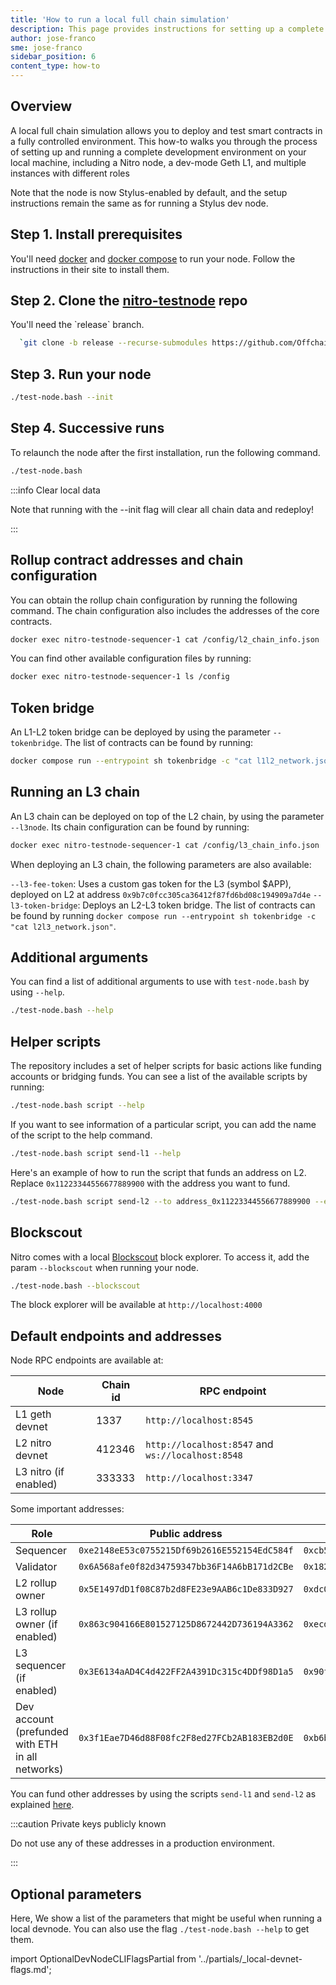 ```yaml
---
title: 'How to run a local full chain simulation'
description: This page provides instructions for setting up a complete local development environment for testing Arbitrum contracts in a fully simulated environment.
author: jose-franco
sme: jose-franco
sidebar_position: 6
content_type: how-to
---
```


## Overview

A local full chain simulation allows you to deploy and test smart contracts in a fully controlled environment. This how-to walks you through the process of setting up and running a complete development environment on your local machine, including a Nitro node, a dev-mode Geth L1, and multiple instances with different roles

Note that the node is now Stylus-enabled by default, and the setup instructions remain the same as for running a Stylus dev node.

## Step 1. Install prerequisites

You'll need [docker](https://docs.docker.com/get-docker/) and [docker compose](https://docs.docker.com/compose/) to run your node. Follow the instructions in their site to install them.

## Step 2. Clone the [nitro-testnode](https://github.com/OffchainLabs/nitro-testnode) repo

<p>You'll need the `release` branch.</p>

```bash
  `git clone -b release --recurse-submodules https://github.com/OffchainLabs/nitro-testnode.git && cd nitro-testnode`
```

## Step 3. Run your node

```bash
./test-node.bash --init
```

## Step 4. Successive runs

To relaunch the node after the first installation, run the following command.

```bash
./test-node.bash
```

:::info Clear local data

Note that running with the --init flag will clear all chain data and redeploy!

:::

## Rollup contract addresses and chain configuration

You can obtain the rollup chain configuration by running the following command. The chain configuration also includes the addresses of the core contracts.

```bash
docker exec nitro-testnode-sequencer-1 cat /config/l2_chain_info.json
```

You can find other available configuration files by running:

```bash
docker exec nitro-testnode-sequencer-1 ls /config
```

## Token bridge

An L1-L2 token bridge can be deployed by using the parameter `--tokenbridge`. The list of contracts can be found by running:

```bash
docker compose run --entrypoint sh tokenbridge -c "cat l1l2_network.json"
```

## Running an L3 chain

An L3 chain can be deployed on top of the L2 chain, by using the parameter `--l3node`. Its chain configuration can be found by running:

```bash
docker exec nitro-testnode-sequencer-1 cat /config/l3_chain_info.json
```

When deploying an L3 chain, the following parameters are also available:

`--l3-fee-token`: Uses a custom gas token for the L3 (symbol $APP), deployed on L2 at address `0x9b7c0fcc305ca36412f87fd6bd08c194909a7d4e`
`--l3-token-bridge`: Deploys an L2-L3 token bridge. The list of contracts can be found by running `docker compose run --entrypoint sh tokenbridge -c "cat l2l3_network.json"`.

## Additional arguments

You can find a list of additional arguments to use with `test-node.bash` by using `--help`.

```bash
./test-node.bash --help
```

## Helper scripts

The repository includes a set of helper scripts for basic actions like funding accounts or bridging funds. You can see a list of the available scripts by running:

```bash
./test-node.bash script --help
```

If you want to see information of a particular script, you can add the name of the script to the help command.

```bash
./test-node.bash script send-l1 --help
```

Here's an example of how to run the script that funds an address on L2. Replace `0x11223344556677889900` with the address you want to fund.

```bash
./test-node.bash script send-l2 --to address_0x11223344556677889900 --ethamount 5
```

## Blockscout

Nitro comes with a local [Blockscout](https://www.blockscout.com/) block explorer. To access it, add the param `--blockscout` when running your node.

```bash
./test-node.bash --blockscout
```

The block explorer will be available at `http://localhost:4000`

## Default endpoints and addresses

Node RPC endpoints are available at:

| Node                  | Chain id | RPC endpoint                                      |
| --------------------- | -------- | ------------------------------------------------- |
| L1 geth devnet        | 1337     | `http://localhost:8545`                           |
| L2 nitro devnet       | 412346   | `http://localhost:8547` and `ws://localhost:8548` |
| L3 nitro (if enabled) | 333333   | `http://localhost:3347`                           |

Some important addresses:

| Role                                             | Public address                               | Private key                                                          |
| ------------------------------------------------ | -------------------------------------------- | -------------------------------------------------------------------- |
| Sequencer                                        | `0xe2148eE53c0755215Df69b2616E552154EdC584f` | `0xcb5790da63720727af975f42c79f69918580209889225fa7128c92402a6d3a65` |
| Validator                                        | `0x6A568afe0f82d34759347bb36F14A6bB171d2CBe` | `0x182fecf15bdf909556a0f617a63e05ab22f1493d25a9f1e27c228266c772a890` |
| L2 rollup owner                                  | `0x5E1497dD1f08C87b2d8FE23e9AAB6c1De833D927` | `0xdc04c5399f82306ec4b4d654a342f40e2e0620fe39950d967e1e574b32d4dd36` |
| L3 rollup owner (if enabled)                     | `0x863c904166E801527125D8672442D736194A3362` | `0xecdf21cb41c65afb51f91df408b7656e2c8739a5877f2814add0afd780cc210e` |
| L3 sequencer (if enabled)                        | `0x3E6134aAD4C4d422FF2A4391Dc315c4DDf98D1a5` | `0x90f899754eb42949567d3576224bf533a20857bf0a60318507b75fcb3edc6f5f` |
| Dev account (prefunded with ETH in all networks) | `0x3f1Eae7D46d88F08fc2F8ed27FCb2AB183EB2d0E` | `0xb6b15c8cb491557369f3c7d2c287b053eb229daa9c22138887752191c9520659` |

You can fund other addresses by using the scripts `send-l1` and `send-l2` as explained [here](#helper-scripts).

:::caution Private keys publicly known

Do not use any of these addresses in a production environment.

:::

## Optional parameters

Here, We show a list of the parameters that might be useful when running a local devnode. You can also use the flag `./test-node.bash --help` to get them.

import OptionalDevNodeCLIFlagsPartial from '../partials/_local-devnet-flags.md';

<OptionalDevNodeCLIFlagsPartial />
